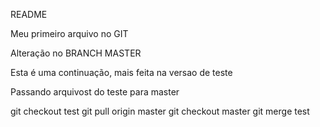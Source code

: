 README

Meu primeiro arquivo no  GIT

Alteração no BRANCH MASTER

Esta é uma continuação, mais feita na versao de teste


Passando arquivost do teste para master

git checkout test
git pull origin master
git checkout master
git merge test

